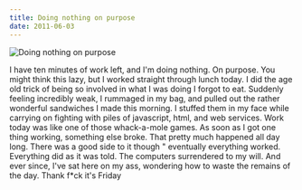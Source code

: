 ```yaml
---
title: Doing nothing on purpose
date: 2011-06-03
---
```


![Doing nothing on purpose](https://source.unsplash.com/X6cChncECA8/1600x900)

I have ten minutes of work left, and I'm doing nothing. On purpose. You might think this lazy, but I worked straight through lunch today. I did the age old trick of being so involved in what I was doing I forgot to eat. Suddenly feeling incredibly weak, I rummaged in my bag, and pulled out the rather wonderful sandwiches I made this morning. I stuffed them in my face while carrying on fighting with piles of javascript, html, and web services. Work today was like one of those whack-a-mole games. As soon as I got one thing working, something else broke. That pretty much happened all day long. There was a good side to it though " eventually everything worked. Everything did as it was told. The computers surrendered to my will. And ever since, I've sat here on my ass, wondering how to waste the remains of the day. Thank f*ck it's Friday